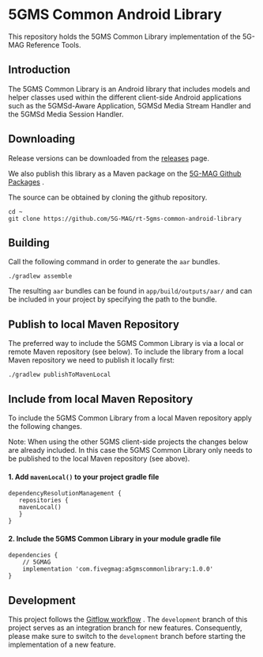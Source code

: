 # 5GMS Common Android Library

This repository holds the 5GMS Common Library implementation of the 5G-MAG Reference Tools.

## Introduction

The 5GMS Common Library is an Android library that includes models and helper classes used within
the different client-side Android applications such as the 5GMSd-Aware Application, 5GMSd Media Stream
Handler and the 5GMSd Media Session Handler.

## Downloading

Release versions can be downloaded from
the [releases](https://github.com/5G-MAG/rt-5gms-common-android-library/releases) page.

We also publish this library as a Maven package on
the [5G-MAG Github Packages](https://github.com/orgs/5G-MAG/packages?repo_name=rt-5gms-common-android-library)
.

The source can be obtained by cloning the github repository.

```
cd ~
git clone https://github.com/5G-MAG/rt-5gms-common-android-library
```

## Building

Call the following command in order to generate the `aar` bundles.

````
./gradlew assemble
````

The resulting `aar` bundles can be found in `app/build/outputs/aar/` and can be included in your
project by specifying the path to the bundle.

## Publish to local Maven Repository

The preferred way to include the 5GMS Common Library is via a local or remote Maven repository (see
below). To include the library from a local Maven repository we need to publish it locally first:

````
./gradlew publishToMavenLocal
````

## Include from local Maven Repository

To include the 5GMS Common Library from a local Maven repository apply the following changes.

Note: When using the other 5GMS client-side projects the changes below are already included. In
this case the 5GMS Common Library only needs to be published to the local Maven repository (see
above).

#### 1. Add `mavenLocal()` to your project gradle file

````
dependencyResolutionManagement {
   repositories {
   mavenLocal()
   }
}
````

#### 2. Include the 5GMS Common Library in your module gradle file

````
dependencies {
    // 5GMAG
    implementation 'com.fivegmag:a5gmscommonlibrary:1.0.0'
}
````

## Development

This project follows
the [Gitflow workflow](https://www.atlassian.com/git/tutorials/comparing-workflows/gitflow-workflow)
. The `development`
branch of this project serves as an integration branch for new features. Consequently, please make
sure to switch to the `development`
branch before starting the implementation of a new feature. 
